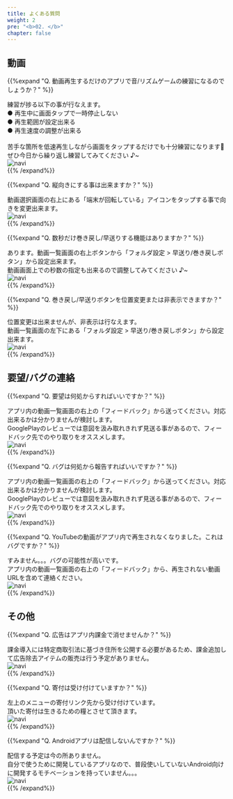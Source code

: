 ```yaml
---
title: よくある質問
weight: 2
pre: "<b>02. </b>"
chapter: false
---
```


## 動画

{{%expand "Q. 動画再生するだけのアプリで音/リズムゲームの練習になるのでしょうか？" %}}
<div class="balloon">
練習が捗る以下の事が行なえます。<br>
● 再生中に画面タップで一時停止しない<br>
● 再生範囲が設定出来る<br>
● 再生速度の調整が出来る<br>
<!-- ● 動画画面の拡縮及び位置の移動が出来る<br> -->
<br>
苦手な箇所を低速再生しながら画面をタップするだけでも十分練習になります💪<br>ぜひ今日から繰り返し練習してみてください ♪~
</div>
<div class="box"><img src="navi_001.png" alt="navi" class="img-right"></div>
{{% /expand%}}
<br>

{{%expand "Q. 縦向きにする事は出来ますか？" %}}
<div class="balloon">
動画選択画面の右上にある「端末が回転している」アイコンをタップする事で向きを変更出来ます。</div>
<div class="box"><img src="navi_001.png" alt="navi" class="img-right"></div>
{{% /expand%}}
<br>

<!--
{{%expand "Q. タッチ音を鳴らす事は出来ますか？" %}}
<div class="balloon">
アプリ内の「設定 > 動画上のタッチ サウンド」から、タッチ音の設定が行えます。<br>
タッチ音は色々な種類を用意していますので、お好きな音を選んでください ♪~
</div>
<div class="box"><img src="navi_002.png" alt="navi" class="img-right"></div>
{{% /expand%}}
<br>

{{%expand "Q. タッチ箇所を表示する事は出来ますか？" %}}
<div class="balloon">
アプリ内の「設定 > 動画上のタッチ ポイント」から、タッチの表示設定が行えます。<br>
色と表示サイズも設定出来るのでお好みに合わせて調整してみてください ♪~
</div>
<div class="box"><img src="navi_002.png" alt="navi" class="img-right"></div>
{{% /expand%}}
<br>

{{%expand "Q. 効果音の音量調整は行なえますか？" %}}
<div class="balloon">
アプリ内では行えません。。。端末の音量を調整してください。<br>本当はアプリ内で調整したいのですが、その方法だと端末スペックによっては効果音の再生が大きく遅れてしまう機種がありました。利用端末の平均スペックが上がって来たら対応するかもしれません。
</div>
<div class="box"><img src="navi_004.png" alt="navi" class="img-right"></div>
{{% /expand%}}
<br>

{{%expand "Q. 疑似プレイ中にホームバーが邪魔でプレイし難いです。ホームバー設定は無いですか？" %}}
<div class="balloon">
アプリ内の「設定 > 動画 ホームバー」から、1回目のホームバー操作を無視する設定が行えます。
</div>
<div class="box"><img src="navi_001.png" alt="navi" class="img-right"></div>
{{% /expand%}}
<br>

{{%expand "Q. プレイ動画によってはタップ位置と一時停止ボタンが同じ場所で困っています。どうにかなりませんか？" %}}
<div class="balloon">
一時停止ボタンをロングタップで反応するよう設定可能です。<br>
フォルダ一覧画面で「編集 > 動画上の設定 > 一時停止ボタン」からロングタップを選択する事で変更されます♪~
</div>
<div class="box"><img src="navi_002.png" alt="navi" class="img-right"></div>
{{% /expand%}}
<br>

{{%expand "Q. 判定ライン表示のアプリ種類は何処から設定変更出来ますか？" %}}
<div class="balloon">
フォルダ一覧画面で「編集> フォルダを選択 > アプリ種類 」から設定出来ます。
</div>
<div class="box"><img src="navi_001.png" alt="navi" class="img-right"></div>
{{% /expand%}}
<br>

{{%expand "Q. 音ズレを直せますか？" %}}
<div class="balloon">
本アプリ内で音ズレを直す方法はありません。<br>いつか対応したいとは思っています。
</div>
<div class="box"><img src="navi_003.png" alt="navi" class="img-right"></div>
{{% /expand%}}
<br>

-->

{{%expand "Q. 数秒だけ巻き戻し/早送りする機能はありますか？" %}}
<div class="balloon">
あります。動画一覧画面の右上ボタンから「フォルダ設定 > 早送り/巻き戻しボタン」から設定出来ます。<br>
動画画面上での秒数の指定も出来るので調整してみてください ♪~
</div>
<div class="box"><img src="navi_002.png" alt="navi" class="img-right"></div>
{{% /expand%}}
<br>

{{%expand "Q. 巻き戻し/早送りボタンを位置変更または非表示できますか？" %}}
<div class="balloon">
位置変更は出来ませんが、非表示は行なえます。<br>動画一覧画面の左下にある「フォルダ設定 > 早送り/巻き戻しボタン」から設定出来ます。
</div>
<div class="box"><img src="navi_001.png" alt="navi" class="img-right"></div>
{{% /expand%}}
<br>

<!--
{{%expand "Q. YouTube動画の解像度が低いです。変更出来ませんか？" %}}
<div class="balloon">
元の動画解像度によりますが、240p/360p/720pから選べるようになっています。初期設定は360pです。<br>動画一覧画面の左下にある「共通設定 > 通信」から設定出来ます。
</div>
<div class="box"><img src="navi_002.png" alt="navi" class="img-right"></div>
{{% /expand%}}
<br>

{{%expand "Q. ◯◯のアプリ種類はいつ増えますか？" %}}
<div class="balloon">
最近のiOS端末もアス比種類が増えてきたため対応が難しくなっております。<br>
また、音ゲー/リズムゲームアプリ側でライン位置調整可能なアプリが増えてきたため対応する意味が薄れて来てもいます。<br>なのでアプリ種類の更新頻度は低くなっていますが、増やす気が全く無い訳ではありません。これからも少しずつ増やす予定でいます。
</div>
<div class="box"><img src="navi_003.png" alt="navi" class="img-right"></div>
{{% /expand%}}
-->

## 要望/バグの連絡

{{%expand "Q. 要望は何処からすればいいですか？" %}}
<div class="balloon">
アプリ内の動画一覧画面の右上の「フィードバック」から送ってください。対応出来るかは分かりませんが検討します。<br>GooglePlayのレビューでは意図を汲み取れきれず見送る事があるので、フィードバック先でのやり取りをオススメします。
</div>
<div class="box"><img src="navi_001.png" alt="navi" class="img-right"></div>
{{% /expand%}}
<br>

{{%expand "Q. バグは何処から報告すればいいですか？" %}}
<div class="balloon">
アプリ内の動画一覧画面の右上の「フィードバック」から送ってください。対応出来るかは分かりませんが検討します。<br>GooglePlayのレビューでは意図を汲み取れきれず見送る事があるので、フィードバック先でのやり取りをオススメします。
</div>
<div class="box"><img src="navi_001.png" alt="navi" class="img-right"></div>
{{% /expand%}}
<br>

{{%expand "Q. YouTubeの動画がアプリ内で再生されなくなりました。これはバグですか？" %}}
<div class="balloon">
すみません。。。バグの可能性が高いです。<br>
アプリ内の動画一覧画面の右上の「フィードバック」から、再生されない動画URLを含めて連絡ください。
</div>
<div class="box"><img src="navi_003.png" alt="navi" class="img-right"></div>
{{% /expand%}}
<br>

<!--
{{%expand "Q. カメラロールの動画がアプリ内で再生されなくなりました。これはバグですか？" %}}
<div class="balloon">
カメラロールから動画を削除すると再生されなくなります。<br>写真をiCloudへ保存する設定にすると後日再生不可能になります。iCloudにアップロードされた動画の方をアプリへ登録ください。<br>カメラロールに動画があっても再生されない場合、アプリ/端末の再起動で問題が解決しないか試してみてください。
</div>
<div class="box"><img src="navi_001.png" alt="navi" class="img-right"></div>
{{% /expand%}}
-->

## その他

{{%expand "Q. 広告はアプリ内課金で消せませんか？" %}}
<div class="balloon">
課金導入には特定商取引法に基づき住所を公開する必要があるため、課金追加して広告除去アイテムの販売は行う予定がありません。
</div>
<div class="box"><img src="navi_003.png" alt="navi" class="img-right"></div>
{{% /expand%}}
<br>

{{%expand "Q. 寄付は受け付けていますか？" %}}
<div class="balloon">
左上のメニューの寄付リンク先から受け付けています。<br>
頂いた寄付は生きるための糧とさせて頂きます。
</div>
<div class="box"><img src="navi_001.png" alt="navi" class="img-right"></div>
{{% /expand%}}
<br>

{{%expand "Q. Androidアプリは配信しないんですか？" %}}
<div class="balloon">
配信する予定は今の所ありません。<br>
自分で使うために開発しているアプリなので、普段使いしていないAndroid向けに開発するモチベーションを持っていません。。。
</div>
<div class="box"><img src="navi_004.png" alt="navi" class="img-right"></div>
{{% /expand%}}